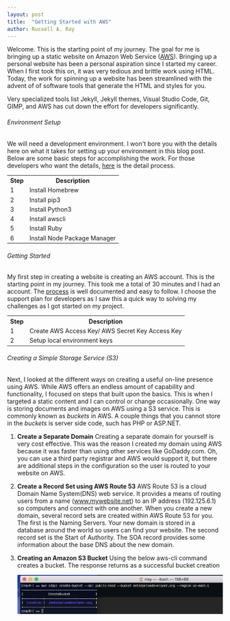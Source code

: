 ```yaml
---
layout: post
title:  "Getting Started with AWS"
author: Russell A. Ray
---
```


Welcome. This is the starting point of my journey. The goal for me is
bringing up a static website on Amazon Web Service
([AWS](https://aws.amazon.com/?nc2=h_lg)). Bringing up a personal
website has been a personal aspiration since I started my career. When I
first took this on, it was very tedious and brittle work using HTML.
Today, the work for spinning up a website has been streamlined with the
advent of of software tools that generate the HTML and styles for you.

Very specialized tools list Jekyll, Jekyll themes, Visual Studio Code, Git, GIMP, and AWS has cut down the effort for developers significantly.

<h6>Environment Setup</h6>

We will need a development environment.  I won't bore you with the details here on what it takes for setting up your environment in this blog post. Below are some basic steps for accomplishing the work.  For those developers who want the details, [here](/docs/setup) is the detail process.

<table>
<tr><th>Step</th> <th>Description</th></tr>
<tr><td>1</td><td> Install Homebrew</td></tr>
<tr><td>2</td><td> Install pip3</td></tr>
<tr><td>3</td><td> Install Python3</td></tr>
<tr><td>4</td><td> Install awscli</td></tr>
<tr><td>5</td><td> Install Ruby</td></tr>
<tr><td>6</td><td> Install Node Package Manager</td></tr>
</table>

<h6>Getting Started</h6>

My first step in creating a website is creating an AWS account.  This is the starting point in my journey. This took me a total of 30 minutes and I had an account. The
[process](https://aws.amazon.com/premiumsupport/knowledge-center/create-and-activate-aws-account/)
is well documented and easy to follow. I choose the support plan for
developers as I saw this a quick way to solving my challenges as I got started on my project.

<table>
<tr><th>Step</th> <th>Description</th></tr>
<tr><td>1</td><td>Create AWS Access Key/ AWS Secret Key Access Key</td></tr>
<tr><td>2</td><td>Setup local environment keys</td></tr>
</table>


<h6>Creating a Simple Storage Service (S3)</h6>

Next, I looked at the different ways on creating a useful on-line
presence using AWS. While AWS offers an endless amount of capability and
functionality, I focused on steps that built upon the basics. This is
when I targeted a static content and I can control or change occasionally.  One way is storing documents and images on AWS using a S3 service.  This is commonly known as <i>buckets</i> in AWS.  A couple things that you cannot store in the <i>buckets</i> is server side code, such has PHP or ASP.NET.

1. **Create a Separate Domain**
Creating a separate domain for yourself is very cost effective. This was the reason I created my domain using AWS because it was faster than using other services like GoDaddy.com.  Oh, you can use a third party registrar and AWS would support it, but there are additional steps in the configuration so the user is routed to your website on AWS.

2. **Create a Record Set using AWS Route 53**
AWS Route 53 is a cloud Domain Name System(DNS) web service.  It provides a means of routing users from a name (www.mywebsite.net) to an IP address (192.125.6.1) so computers and connect with one another.  When you create a new domain, several record sets are created within AWS Route 53 for you. The first is the Naming Servers. Your new domain is stored in a database around the world so users can find your website.  The second record set is the Start of Authority.  The SOA record provides some information about the base DNS about the new domain.

3. **Creating an Amazon S3 Bucket**
  Using the below aws-cli command creates a bucket. The response returns as a successful bucket creation

   ![](/img/command-create-bucket.png)